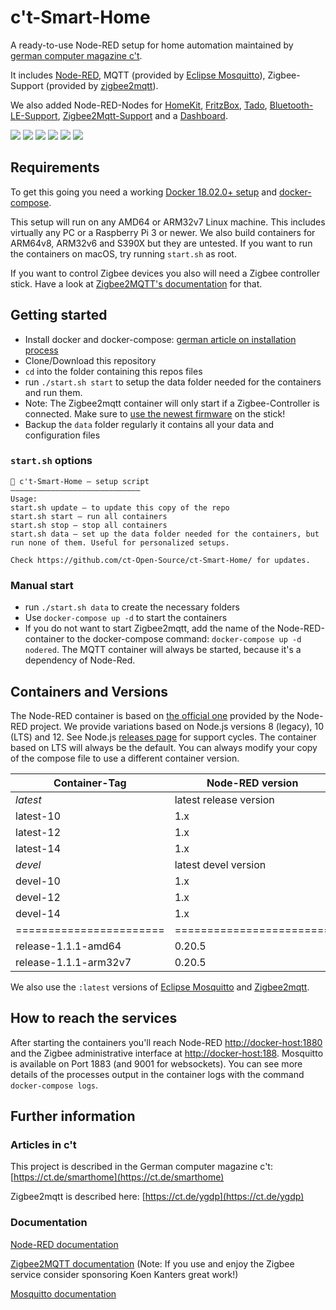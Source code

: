 # c't-Smart-Home

A ready-to-use Node-RED setup for home automation maintained by [german computer magazine c't](https://www.ct.de/smarthome).

It includes [Node-RED](https://nodered.org/), MQTT (provided by [Eclipse Mosquitto](https://mosquitto.org/)), Zigbee-Support (provided by [zigbee2mqtt](https://www.zigbee2mqtt.io/)). 

We also added Node-RED-Nodes for [HomeKit](https://github.com/NRCHKB/node-red-contrib-homekit-bridged),  [FritzBox](https://github.com/bashgroup/node-red-contrib-fritz), [Tado](https://github.com/mattdavis90/node-red-contrib-tado-client), [Bluetooth-LE-Support](https://github.com/clausbroch/node-red-contrib-noble-bluetooth), [Zigbee2Mqtt-Support](https://flows.nodered.org/node/node-red-contrib-zigbee2mqtt) and a [Dashboard](https://github.com/node-red/node-red-dashboard).

![](https://img.shields.io/github/stars/ct-Open-Source/ct-Smart-Home.svg)
![](https://img.shields.io/github/release/ct-Open-Source/ct-Smart-Home.svg)
![](https://img.shields.io/github/license/ct-Open-Source/ct-Smart-Home.svg)
![](https://img.shields.io/badge/GitHub-Actions-blueviolet)
![](https://img.shields.io/docker/pulls/ctmagazin/ctnodered.svg)
![](https://img.shields.io/docker/stars/ctmagazin/ctnodered.svg)

## Requirements

To get this going you need a working [Docker 18.02.0+ setup](https://docs.docker.com/install/) and [docker-compose](https://docs.docker.com/compose/install/).

This setup will run on any  AMD64 or ARM32v7 Linux machine. This includes virtually any PC or a Raspberry Pi 3 or newer. We also build containers for ARM64v8, ARM32v6 and S390X but they are untested. If you want to run the containers on macOS, try running `start.sh` as root.

If you want to control Zigbee devices you also will need a Zigbee controller stick. Have a look at [Zigbee2MQTT's documentation](https://www.zigbee2mqtt.io/getting_started/what_do_i_need.html) for that.

## Getting started

* Install docker and docker-compose: [german article on installation process](https://www.heise.de/ct/artikel/Docker-einrichten-unter-Linux-Windows-macOS-4309355.html?hg=1&hgi=3&hgf=false)
* Clone/Download this repository
* `cd` into the folder containing this repos files
* run `./start.sh start` to setup the data folder needed for the containers and run them.
* Note: The Zigbee2mqtt container will only start if a Zigbee-Controller is connected. Make sure to [use the newest firmware](https://www.zigbee2mqtt.io/getting_started/flashing_the_cc2531.html) on the stick!
* Backup the `data` folder regularly it contains all your data and configuration files

### `start.sh` options

```plaintext
🏡 c't-Smart-Home – setup script
—————————————————————————————
Usage:
start.sh update – to update this copy of the repo
start.sh start – run all containers
start.sh stop – stop all containers
start.sh data – set up the data folder needed for the containers, but run none of them. Useful for personalized setups.

Check https://github.com/ct-Open-Source/ct-Smart-Home/ for updates.
```

### Manual start

* run `./start.sh data` to create the necessary folders
* Use `docker-compose up -d` to start the containers
* If you do not want to start Zigbee2mqtt, add the name of the Node-RED-container to the docker-compose command: `docker-compose up -d nodered`. The MQTT container will always be started, because it's a dependency of Node-Red.

## Containers and Versions

The Node-RED container is based on [the official one](https://hub.docker.com/r/nodered/node-red) provided by the Node-RED project. We provide variations based on Node.js versions 8 (legacy), 10 (LTS) and 12. See Node.js [releases page](https://nodejs.org/en/about/releases/) for support cycles. The container based on LTS will always be the default. You can always modify your copy of the compose file to use a different container version.

| Container-Tag         | Node-RED version       | Node.js version | Notes                     | Arch    |
| --------------------- | ---------------------- | --------------- | ------------------------- | ------- |
| *latest*              | latest release version | *12*            | latest release version    | all     |
| latest-10             | 1.x                    | 10              | latest release version    | all     |
| latest-12             | 1.x                    | 12              | latest release version    | all     |
| latest-14             | 1.x                    | 14              | latest release version    | all     |
| *devel*               | latest devel version   | *14*            | build from current devel  | all     |
| devel-10              | 1.x                    | 10              | build from current devel  | all     |
| devel-12              | 1.x                    | 12              | build from current devel  | all     |
| devel-14              | 1.x                    | 14              | build from current devel  | all     |
|=======================|========================|=================|===========================|=========|
| release-1.1.1-amd64   | 0.20.5                 | 8               | deprecated                | amd64   |
| release-1.1.1-arm32v7 | 0.20.5                 | 8               | deprecated                | arm32v7 |

We also use the `:latest` versions of [Eclipse Mosquitto](https://hub.docker.com/_/eclipse-mosquitto) and [Zigbee2mqtt](https://github.com/Koenkk/zigbee2mqtt.io).

## How to reach the services

After starting the containers you'll reach Node-RED [http://docker-host:1880](http://docker-host:1880) and the Zigbee administrative interface at [http://docker-host:188](http://docker-host:1881). Mosquitto is available on Port 1883 (and 9001 for websockets). You can see more details of the processes output in the container logs with the command `docker-compose logs`.

## Further information

### Articles in c't

This project is described in the German computer magazine c't: [https://ct.de/smarthome](https://ct.de/smarthome)

Zigbee2mqtt is described here: [https://ct.de/ygdp](https://ct.de/ygdp)

### Documentation

[Node-RED documentation](https://nodered.org/docs/)

[Zigbee2MQTT documentation](https://www.zigbee2mqtt.io/) (Note: If you use and enjoy the Zigbee service consider sponsoring Koen Kanters great work!)

[Mosquitto documentation](https://mosquitto.org/man/mosquitto-8.html)
